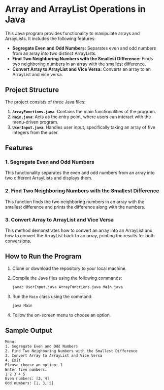 # Array and ArrayList Operations in Java

This Java program provides functionality to manipulate arrays and ArrayLists. It includes the following features:

- **Segregate Even and Odd Numbers:** Separates even and odd numbers from an array into two distinct ArrayLists.
- **Find Two Neighboring Numbers with the Smallest Difference:** Finds two neighboring numbers in an array with the smallest difference.
- **Convert Array to ArrayList and Vice Versa:** Converts an array to an ArrayList and vice versa.

## Project Structure

The project consists of three Java files:

1. **`ArrayFunctions.java`**: Contains the main functionalities of the program.
2. **`Main.java`**: Acts as the entry point, where users can interact with the menu-driven program.
3. **`UserInput.java`**: Handles user input, specifically taking an array of five integers from the user.

## Features

### 1. Segregate Even and Odd Numbers
This functionality separates the even and odd numbers from an array into two different ArrayLists and displays them.

### 2. Find Two Neighboring Numbers with the Smallest Difference
This function finds the two neighboring numbers in an array with the smallest difference and prints the difference along with the numbers.

### 3. Convert Array to ArrayList and Vice Versa
This method demonstrates how to convert an array into an ArrayList and how to convert the ArrayList back to an array, printing the results for both conversions.

## How to Run the Program

1. Clone or download the repository to your local machine.
2. Compile the Java files using the following commands:

    ```bash
    javac UserInput.java ArrayFunctions.java Main.java
    ```

3. Run the `Main` class using the command:

    ```bash
    java Main
    ```

4. Follow the on-screen menu to choose an option.

## Sample Output

```bash
Menu:
1. Segregate Even and Odd Numbers
2. Find Two Neighboring Numbers with the Smallest Difference
3. Convert Array to ArrayList and Vice Versa
4. Exit
Please choose an option: 1
Enter five numbers: 
1 2 3 4 5
Even numbers: [2, 4]
Odd numbers: [1, 3, 5]
